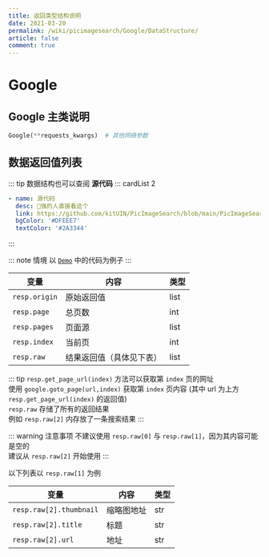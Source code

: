 ```yaml
---
title: 返回类型结构说明
date: 2021-03-20
permalink: /wiki/picimagesearch/Google/DataStructure/
article: false
comment: true
---
```


# Google

## Google 主类说明

```python
Google(**requests_kwargs)  # 其他网络参数
```

## 数据返回值列表

::: tip
数据结构也可以查阅 **源代码**
::: cardList 2

```yaml
- name: 源代码
  desc: 🚀强的人直接看这个
  link: https://github.com/kitUIN/PicImageSearch/blob/main/PicImageSearch/model/google.py
  bgColor: '#DFEEE7'
  textColor: '#2A3344'
```

:::

::: note 情境
以 [`Demo`](/wiki/picimagesearch/Google/Demo#示例) 中的代码为例子
:::

| 变量            | 内容           | 类型   |
|---------------|--------------|------|
| `resp.origin` | 原始返回值        | list |
| `resp.page`   | 总页数          | int  |
| `resp.pages`  | 页面源          | list |
| `resp.index`  | 当前页          | int  |
| `resp.raw`    | 结果返回值（具体见下表） | list |

::: tip
`resp.get_page_url(index)` 方法可以获取第 `index` 页的网址  
使用 `google.goto_page(url,index)` 获取第 `index` 页内容 (其中 url 为上方 `resp.get_page_url(index)` 的返回值)  
`resp.raw` 存储了所有的返回结果  
例如 `resp.raw[2]` 内存放了一条搜索结果
:::

::: warning 注意事项
不建议使用 `resp.raw[0]` 与 `resp.raw[1]`，因为其内容可能是空的  
建议从 `resp.raw[2]` 开始使用
:::

以下列表以 `resp.raw[1]` 为例

| 变量                      | 内容    | 类型  |
|-------------------------|-------|-----|
| `resp.raw[2].thumbnail` | 缩略图地址 | str |
| `resp.raw[2].title`     | 标题    | str |
| `resp.raw[2].url`       | 地址    | str |

